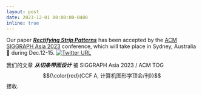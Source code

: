 ```yaml
---
layout: post
date: 2023-12-01 00:00:00-0400
inline: true
---
```


Our paper [***Rectifying Strip Patterns***](https://www.huiwang.me/projects/11_project/) has been accepted by the [ACM SIGGRAPH Asia 2023](https://asia.siggraph.org/2023/) conference, which will take place in Sydney, Australia :koala: during Dec.12-15. 
[![Twitter URL](https://img.shields.io/twitter/url/https/twitter.com/siggraph.svg?style=social&label=Follow%20%40siggraph)](https://twitter.com/siggraph/status/1713600629896020116)


我们的文章 ***从切条带面设计*** 被 SIGGRAPH Asia 2023 / ACM TOG $${\color{red}(CCF A, 计算机图形学顶会/刊)}$$ 接收.
